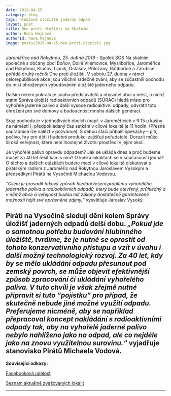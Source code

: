 ```yaml
---
date: 2019-04-25
category: blog
tags: hlubinné úložiště jaderný odpad
layout: post
title: Den proti úložišti na Skalním
author: Hana Hajnová
authorId: hana.hajnova    
image: posts/2019-04-25-den-proti-ulozisti.jpg
---
```


*Jaroměřice nad Rokytnou, 25. dubna 2019* - Spolek SOS Na skalním společně s občany obcí Boňov, Dolní Vilémovice, Myslibořice, Jaroměřice nad Rokytnou, Klučov, Lipník, Ostašov, Příložany, Ratibořice a Zárubice pořádá druhý ročník Dne proti úložišti. V sobotu 27. dubna v rámci celorepublikové akce jsou všichni srdečně zváni, aby se zúčastnili pochodu do míst ohrožených vybudováním úložiště jaderného odpadu. 

Dalším rokem pokračuje snaha představitelů a obyvatel obcí a měst, u nichž státní Správa úložišť radioaktivních odpadů (SÚRAO) hledá místo pro vyhořelé jaderné palivo a další vysoce radioaktivní odpady, odvrátit toto ohrožení pro své domovy a budoucnost mnoha dalších generací.

Sraz pochodu je v jednotlivých obcích (např. v Jaroměřicích v 9:15 u kašny na náměstí ), předpokládaný čas setkání v cílové lokalitě je 11 hodin. (Přesné souřadnice lze nalézt v pozvánce). S sebou stačí přibalit špekáčky – pití, pečivo, hry pro děti i hudební produkci zajišťují pořadatelé. Dorazit může široká veřejnost, které není lhostejné životní prostředí v jejím okolí.  

Je vyhořelé palivo opravdu odpadem? Jak se ukládá dnes a proč budeme muset za 40 let řešit kam s ním? O kolika lokalitách se v současnosti jedná? O těchto a dalších otázkách budete moci v cílové lokalitě diskutovat s pirátským radním z Jaroměřic nad Rokytnou Jaroslavem Vysokým a předsedkyní Pirátů na Vysočině Michaelou Vodovou.

*“Cílem je prosadit takový způsob hledání řešení problému vyhořelého jaderného paliva a radioaktivních odpadů, který bude otevřený, průhledný a v němž obce a veřejnost budou mít zákony dostatečně garantované možnosti hájit své oprávněné zájmy,“* vysvětluje Jaroslav Vysoký. 

Piráti na Vysočině sledují dění kolem Správy úložišť jaderných odpadů delší dobu. *„Pokud jde o samotnou potřebu budování hlubinného úložiště, tvrdíme, že je nutné se oprostit od tohoto konzervativního přístupu a vzít v úvahu i další možný technologický rozvoj. Za 40 let, kdy by se mělo ukládání odpadu přesunout pod zemský povrch, se může objevit efektivnější způsob zpracování či ukládání vyhořelého paliva. V tuto chvíli je však zřejmě nutné připravit si tuto “pojistku” pro případ, že skutečně nebude jiné možné využití odpadu. Preferujeme nicméně, aby se například přepracoval koncept nakládání s radioaktivními odpady tak, aby na vyhořelé jaderné palivo nebylo nahlíženo jako na odpad, ale co nejdéle jako na znovu využitelnou surovinu.“* vyjadřuje stanovisko Pirátů Michaela Vodová. 
---

**Související odkazy:**

[Facebooková událost](https://www.facebook.com/events/337209930243361)

[Seznam aktuálně zvažovaných lokalit](https://www.surao.cz/hlubinne-uloziste/zkoumane-lokality)

---
